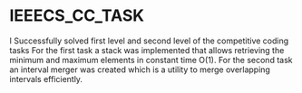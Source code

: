 # IEEECS_CC_TASK

I Successfully solved first level and second level of the competitive coding tasks 
For the first task a stack was implemented that allows retrieving the minimum and maximum elements in constant time O(1).
For the second task an interval merger was created which is a utility to merge overlapping intervals efficiently.
